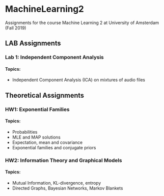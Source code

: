 # MachineLearning2
Assignments for the course Machine Learning 2 at University of Amsterdam (Fall 2019)

## LAB Assignments
### Lab 1: Independent Component Analysis
#### Topics:
- Independent Component Analysis (ICA) on mixtures of audio files

## Theoretical Assignments
### HW1: Exponential Families
#### Topics:
- Probabilities
- MLE and MAP solutions
- Expectation, mean and covariance
- Exponential families and conjugate priors

### HW2: Information Theory and Graphical Models
#### Topics:
- Mutual Information, KL-divergence, entropy
- Directed Graphs, Bayesian Networks, Markov Blankets
